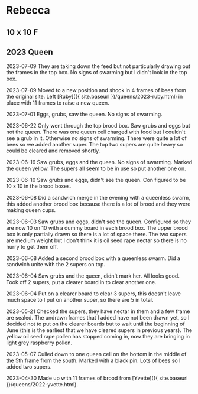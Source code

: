 # Rebecca

## 10 x 10 F

## 2023 Queen

2023-07-09 They are taking down the feed but not particularly drawing out the frames in the top box.  No signs of swarming but I didn't look in the top box.

2023-07-09 Moved to a new position and shook in 4 frames of bees from the original site.  Left [Ruby]({{ site.baseurl }}/queens/2023-ruby.html) in place with 11 frames to raise a new queen.

2023-07-01 Eggs, grubs, saw the queen.  No signs of swarming.

2023-06-22 Only went through the top brood box.  Saw grubs and eggs but not the queen.  There was one queen cell charged with food but I couldn't see a grub in it.  Otherwise no signs of swarming.  There were quite a lot of bees so we added another super.  The top two supers are quite heavy so could be cleared and removed shortly.

2023-06-16 Saw grubs, eggs and the queen.  No signs of swarming.  Marked the queen yellow.  The supers all seem to be in use so put another one on.

2023-06-10 Saw grubs and eggs, didn't see the queen. Con figured to be 10 x 10 in the brood boxes.

2023-06-08 Did a sandwich merge in the evening with a queenless swarm, this added another brood box because there is a lot of brood and they were making queen cups.

2023-06-03 Saw grubs and eggs, didn't see the queen. Configured so they are now 10 on 10 with a dummy board in each brood box.  The upper brood box is only partially drawn so there is a lot of space there.  The two supers are medium weight but I don't think it is oil seed rape nectar so there is no hurry to get them off.

2023-06-08 Added a second brood box with a queenless swarm.  Did a sandwich unite with the 2 supers on top.

2023-06-04 Saw grubs and the queen, didn't mark her.  All looks good. Took off 2 supers, put a clearer board in to clear another one.

2023-06-04 Put on a clearer board to clear 3 supers, this doesn't leave much space to I put on another super, so there are 5 in total.

2023-05-21 Checked the supers, they have nectar in them and a few frame are sealed.  The undrawn frames that I added have not been drawn yet, so I decided not to put on the clearer boards but to wait until the beginning of June (this is the earliest that we have cleared supers in previous years).  The yellow oil seed rape pollen has stopped coming in, now they are bringing in light grey raspberry pollen.

2023-05-07 Culled down to one queen cell on the bottom in the middle of the 5th frame from the south.  Marked with a black pin.  Lots of bees so I added two supers.

2023-04-30 Made up with 11 frames of brood from [Yvette]({{ site.baseurl }}/queens/2022-yvette.html).
